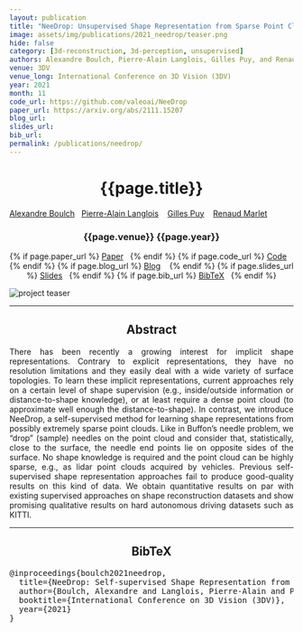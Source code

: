 ```yaml
---
layout: publication
title: "NeeDrop: Unsupervised Shape Representation from Sparse Point Clouds using Needle Dropping"
image: assets/img/publications/2021_needrop/teaser.png
hide: false
category: [3d-reconstruction, 3d-perception, unsupervised]
authors: Alexandre Boulch, Pierre-Alain Langlois, Gilles Puy, and Renaud Marlet
venue: 3DV
venue_long: International Conference on 3D Vision (3DV)
year: 2021
month: 11
code_url: https://github.com/valeoai/NeeDrop
paper_url: https://arxiv.org/abs/2111.15207
blog_url:
slides_url:
bib_url:
permalink: /publications/needrop/
---
```


<h1 align="center"> {{page.title}} </h1>
<!-- Simple call of authors -->
<!-- <h3 align="center"> {{page.authors}} </h3> -->
<!-- Alternatively you can add links to author pages -->
<a href="https://www.boulch.eu/">Alexandre Boulch</a>&nbsp;&nbsp;
<a href="https://imagine.enpc.fr/~langloip/">Pierre-Alain Langlois</a> &nbsp;&nbsp;
<a href="https://sites.google.com/site/puygilles/home">Gilles Puy</a> &nbsp;&nbsp;
<a href="http://imagine.enpc.fr/~marletr/">Renaud Marlet</a>&nbsp;&nbsp; </h3>


<h3 align="center"> {{page.venue}} {{page.year}} </h3>

<div align="center">
  <p>
    {% if page.paper_url %}
    <a href="{{ page.paper_url }}"><i class="far fa-file-pdf"></i> Paper</a>&nbsp;&nbsp;
    {% endif %}
    {% if page.code_url %}
    <a href="{{ page.code_url }}"><i class="fab fa-github"></i> Code</a> &nbsp;&nbsp;
    {% endif %}
    {% if page.blog_url %}
    <a href="{{ page.blog_url }}"><i class="fab fa-blogger"></i> Blog</a> &nbsp;&nbsp;
    {% endif %}
    {% if page.slides_url %}
    <a href="{{ page.slides_url }}"><i class="far fa-file-pdf"></i> Slides</a>&nbsp;&nbsp;
    {% endif %}
    {% if page.bib_url %}
    <a href="{{ page.bib_url}}"><i class="far fa-file-alt"></i> BibTeX</a>&nbsp;&nbsp;
    {% endif %}
  </p>
</div>

<div class="publication-teaser">
    <img src="../../{{ page.image }}" alt="project teaser"/>
</div>


<hr>

<h2  align="center"> Abstract</h2>

<p align="justify">
There has been recently a growing interest for implicit shape representations. Contrary to explicit representations, they have no resolution limitations and they easily deal with a wide variety of surface topologies. To learn these implicit representations, current approaches rely on a certain level of shape supervision (e.g., inside/outside information or distance-to-shape knowledge), or at least require a dense point cloud (to approximate well enough the distance-to-shape). In contrast, we introduce NeeDrop, a self-supervised method for learning shape representations from possibly extremely sparse point clouds. Like in Buffon’s needle problem, we “drop” (sample) needles on the point cloud and consider that, statistically, close to the surface, the needle end points lie on opposite sides of the surface. No shape knowledge is required and the point cloud can be highly sparse, e.g., as lidar point clouds acquired by vehicles. Previous self-supervised shape representation approaches fail to produce good-quality results on this kind of data. We obtain quantitative results on par with existing supervised approaches on shape reconstruction datasets and show promising qualitative results on hard autonomous driving datasets such as KITTI.
</p>


<hr>


<h2  align="center">BibTeX</h2>
<left>
  <pre class="bibtex-box">
@inproceedings{boulch2021needrop,
  title={NeeDrop: Self-supervised Shape Representation from Sparse Point Clouds using Needle Dropping},
  author={Boulch, Alexandre and Langlois, Pierre-Alain and Puy, Gilles and Marlet, Renaud},
  booktitle={International Conference on 3D Vision (3DV)},
  year={2021}
}</pre>
</left>

<br>
